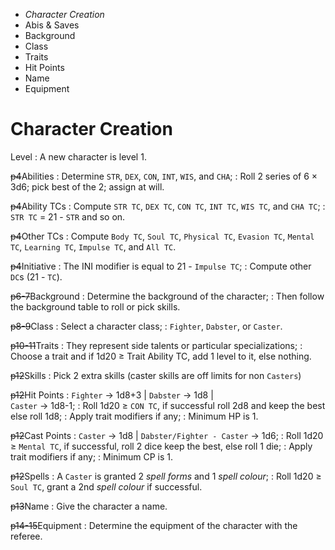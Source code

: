 
<!-- .margin.compass -->
* _Character Creation_
* Abis & Saves
* Background
* Class
* Traits
* Hit Points
* Name
* Equipment


# Character Creation

Level
: A new character is level 1.

~~p4~~Abilities
: Determine `STR`, `DEX`, `CON`, `INT`, `WIS`, and `CHA`;
: Roll 2 series of 6 × 3d6; pick best of the 2; assign at will.

~~p4~~Ability TCs
: Compute `STR TC`, `DEX TC`, `CON TC`, `INT TC`, `WIS TC`, and `CHA TC`;
: `STR TC` = 21 - `STR` and so on.

~~p4~~Other TCs
: Compute `Body TC`, `Soul TC`, `Physical TC`, `Evasion TC`, `Mental TC`, `Learning TC`, `Impulse TC`, and `All TC`.

~~p4~~Initiative
: The INI modifier is equal to 21 - `Impulse TC`;
: Compute other `DC`s (21 - `TC`).

~~p6-7~~Background
: Determine the background of the character;
: Then follow the background table to roll or pick skills.

~~p8-9~~Class
: Select a character class;
: `Fighter`, `Dabster`, or `Caster`.

~~p10-11~~Traits
: They represent side talents or particular specializations;
: Choose a trait and if 1d20 ≥ Trait Ability TC, add 1 level to it, else nothing.

~~p12~~Skills
: Pick 2 extra skills (caster skills are off limits for non `Casters`)

~~p12~~Hit Points
: `Fighter` → 1d8+3 | `Dabster` → 1d8 |<br/>`Caster` → 1d8-1;
: Roll 1d20  ≥ `CON TC`, if successful roll 2d8 and keep the best else roll 1d8;
: Apply trait modifiers if any;
: Minimum HP is 1.

~~p12~~Cast Points
: `Caster` → 1d8 | `Dabster/Fighter - Caster` → 1d6;
: Roll 1d20 ≥ `Mental TC`, if successful, roll 2 dice keep the best, else roll 1 die;
: Apply trait modifiers if any;
: Minimum CP is 1.

~~p12~~Spells
: A `Caster` is granted 2 _spell forms_ and 1 _spell colour_;
: Roll 1d20 ≥ `Soul TC`, grant a 2nd _spell colour_ if successful.

~~p13~~Name
: Give the character a name.

~~p14-15~~Equipment
: Determine the equipment of the character with the referee.

